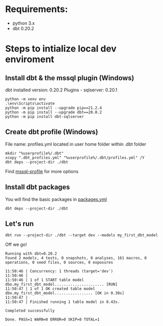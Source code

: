 # Requirements:
- python 3.x
- dbt 0.20.2


# Steps to intialize local dev enviroment

## Install dbt & the mssql plugin (Windows)
dbt installed version: 0.20.2
Plugins - sqlserver: 0.20.1
```
python -m venv env
.\env\Scripts\activate
python -m pip install --upgrade pip==21.2.4
python -m pip install --upgrade dbt==20.0.2
python -m pip install dbt-sqlserver
```


## Create dbt profile (Windows)
File name: profiles.yml located in user home folder within .dbt folder
```
mkdir "%userprofile%/.dbt"
xcopy ".dbt_profiles.yml" "%userprofile%/.dbt/profiles.yml" /Y
dbt deps --project-dir ./dbt
```
Find [mssql-profile](https://docs.getdbt.com/reference/warehouse-profiles/mssql-profile) for more options


## Install dbt packages 
You will find the basic packages in [packages.yml](packages.yml)
```
dbt deps --project-dir ./dbt
```

## Let's run
```
dbt run --project-dir ./dbt --target dev --models my_first_dbt_model
```

Off we go!
```
Running with dbt=0.20.2
Found 2 models, 4 tests, 0 snapshots, 0 analyses, 161 macros, 0 operations, 0 seed files, 0 sources, 0 exposures

11:50:46 | Concurrency: 1 threads (target='dev')
11:50:46 | 
11:50:46 | 1 of 1 START table model dbo.my_first_dbt_model...................... [RUN]
11:50:47 | 1 of 1 OK created table model dbo.my_first_dbt_model................. [OK in 0.30s]
11:50:47 | 
11:50:47 | Finished running 1 table model in 0.43s.

Completed successfully

Done. PASS=1 WARN=0 ERROR=0 SKIP=0 TOTAL=1
```